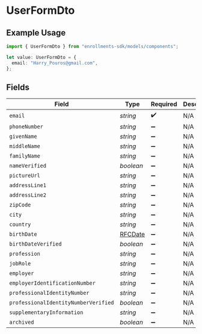 # UserFormDto

## Example Usage

```typescript
import { UserFormDto } from "enrollments-sdk/models/components";

let value: UserFormDto = {
  email: "Harry_Pouros@gmail.com",
};
```

## Fields

| Field                                | Type                                 | Required                             | Description                          |
| ------------------------------------ | ------------------------------------ | ------------------------------------ | ------------------------------------ |
| `email`                              | *string*                             | :heavy_check_mark:                   | N/A                                  |
| `phoneNumber`                        | *string*                             | :heavy_minus_sign:                   | N/A                                  |
| `givenName`                          | *string*                             | :heavy_minus_sign:                   | N/A                                  |
| `middleName`                         | *string*                             | :heavy_minus_sign:                   | N/A                                  |
| `familyName`                         | *string*                             | :heavy_minus_sign:                   | N/A                                  |
| `nameVerified`                       | *boolean*                            | :heavy_minus_sign:                   | N/A                                  |
| `pictureUrl`                         | *string*                             | :heavy_minus_sign:                   | N/A                                  |
| `addressLine1`                       | *string*                             | :heavy_minus_sign:                   | N/A                                  |
| `addressLine2`                       | *string*                             | :heavy_minus_sign:                   | N/A                                  |
| `zipCode`                            | *string*                             | :heavy_minus_sign:                   | N/A                                  |
| `city`                               | *string*                             | :heavy_minus_sign:                   | N/A                                  |
| `country`                            | *string*                             | :heavy_minus_sign:                   | N/A                                  |
| `birthDate`                          | [RFCDate](../../types/rfcdate.md)    | :heavy_minus_sign:                   | N/A                                  |
| `birthDateVerified`                  | *boolean*                            | :heavy_minus_sign:                   | N/A                                  |
| `profession`                         | *string*                             | :heavy_minus_sign:                   | N/A                                  |
| `jobRole`                            | *string*                             | :heavy_minus_sign:                   | N/A                                  |
| `employer`                           | *string*                             | :heavy_minus_sign:                   | N/A                                  |
| `employerIdentificationNumber`       | *string*                             | :heavy_minus_sign:                   | N/A                                  |
| `professionalIdentityNumber`         | *string*                             | :heavy_minus_sign:                   | N/A                                  |
| `professionalIdentityNumberVerified` | *boolean*                            | :heavy_minus_sign:                   | N/A                                  |
| `supplementaryInformation`           | *string*                             | :heavy_minus_sign:                   | N/A                                  |
| `archived`                           | *boolean*                            | :heavy_minus_sign:                   | N/A                                  |